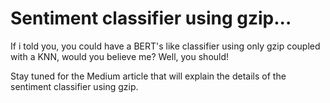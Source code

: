 # Sentiment classifier using gzip...

If i told you, you could have a BERT's like classifier using only gzip coupled with a KNN, would you believe me? Well, you should!

Stay tuned for the Medium article that will explain the details of the sentiment classifier using gzip.
